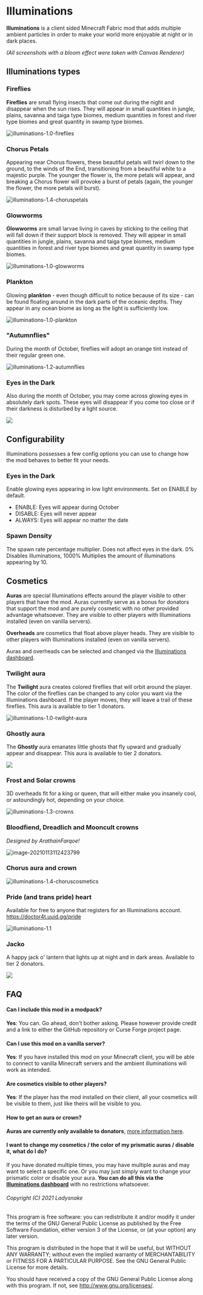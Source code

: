 # Illuminations

**Illuminations** is a client sided Minecraft Fabric mod that adds multiple ambient particles in order to make your world more enjoyable at night or in dark places.

*(All screenshots with a bloom effect were taken with Canvas Renderer)*

## Illuminations types

### Fireflies

**Fireflies** are small flying insects that come out during the night and disappear when the sun rises. They will appear in small quantities in jungle, plains, savanna and taiga type biomes, medium quantities in forest and river type biomes and great quantity in swamp type biomes.

![illuminations-1.0-fireflies](./README.assets/illuminations-1.0-fireflies.png)

### Chorus Petals

Appearing near Chorus flowers, these beautiful petals will twirl down to the ground, to the winds of the End, transitioning from a beautiful white to a majestic purple. The younger the flower is, the more petals will appear, and breaking a Chorus flower will provoke a burst of petals (again, the younger the flower, the more petals will burst).

![illuminations-1.4-choruspetals](./README.assets/illuminations-1.4-choruspetals.png)

### Glowworms

**Glowworms** are small larvae living in caves by sticking to the ceiling that will fall down if their support block is removed. They will appear in small quantities in jungle, plains, savanna and taiga type biomes, medium quantities in forest and river type biomes and great quantity in swamp type biomes.

![illuminations-1.0-glowworms](./README.assets/illuminations-1.0-glowworms.png)

### Plankton

Glowing **plankton** - even though difficult to notice because of its size - can be found floating around in the dark parts of the oceanic depths. They appear in any ocean biome as long as the light is sufficiently low.

![illuminations-1.0-plankton](./README.assets/illuminations-1.0-plankton.png)

### "Autumnflies"

During the month of October, fireflies will adopt an orange tint instead of their regular green one.

![illuminations-1.2-autumnflies](./README.assets/illuminations-1.2-autumnflies.png)

### Eyes in the Dark

Also during the month of October, you may come across glowing eyes in absolutely dark spots. These eyes will disappear if you come too close or if their darkness is disturbed by a light source.

![](./README.assets/illuminations-1.2-eyes.png)

## Configurability

Illuminations possesses a few config options you can use to change how the mod behaves to better fit your needs.

### Eyes in the Dark

Enable glowing eyes appearing in low light environments. Set on ENABLE by default.
- ENABLE: Eyes will appear during October
- DISABLE: Eyes will never appear
- ALWAYS: Eyes will appear no matter the date

### Spawn Density

The spawn rate percentage multiplier. Does not affect eyes in the dark.
0% Disables illuminations, 1000% Multiplies the amount of illuminations appearing by 10.

## Cosmetics

**Auras** are special Illuminations effects around the player visible to other players that have the mod. Auras currently serve as a bonus for donators that support the mod and are purely cosmetic with no other provided advantage whatsoever. They are visible to other players with Illuminations installed (even on vanilla servers).

**Overheads** are cosmetics that float above player heads. They are visible to other players with Illuminations installed (even on vanilla servers).

Auras and overheads can be selected and changed via the [Illuminations dashboard](https://doctor4t.uuid.gg/).

### Twilight aura

The **Twilight** aura creates colored fireflies  that will orbit around the player. The color of the fireflies can be changed to any color you want via the Illuminations dashboard. If the player moves, they will leave a trail of these fireflies. This aura is available to tier 1 donators.

![illuminations-1.0-twilight-aura](./README.assets/illuminations-1.0-twilight-aura.gif)

### Ghostly aura

The **Ghostly** aura emanates little ghosts that fly upward and gradually appear and disappear. This aura is available to tier 2 donators.

![](./README.assets/illuminations-1.2-ghostly-aura.gif)

### Frost and Solar crowns

3D overheads fit for a king or queen, that will either make you insanely cool, or astoundingly hot, depending on your choice.

![illuminations-1.3-crowns](./README.assets/illuminations-1.3-crowns.png)

### Bloodfiend, Dreadlich and Mooncult crowns

*Designed by ArathainFarqoe!*

![image-20210113112423799](./README.assets/illuminations-1.4.1-crowns.png)

### Chorus aura and crown

![illuminations-1.4-choruscosmetics](./README.assets/illuminations-1.4-choruscosmetics.gif)

### Pride (and trans pride) heart

Available for free to anyone that registers for an Illuminations account. https://doctor4t.uuid.gg/pride

![illuminations-1.1](./README.assets/illuminations-1.1.png)

### Jacko

A happy jack o' lantern that lights up at night and in dark areas. Available to tier 2 donators.

![](./README.assets/illuminations-1.2-jacko.gif)

## FAQ

#### Can I include this mod in a modpack?

**Yes**: You can. Go ahead, don't bother asking. Please however provide credit and a link to either the GitHub repository or Curse Forge project page.

#### Can I use this mod on a vanilla server?

**Yes**: If you have installed this mod on your Minecraft client, you will be able to connect to vanilla Minecraft servers and the ambient illuminations will work as intended.

#### Are cosmetics visible to other players?

**Yes**: If the player has the mod installed on their client, all your cosmetics will be visible to them, just like theirs will be visible to you.

#### How to get an aura or crown?

**Auras are currently only available to donators**, [more information here](https://doctor4t.uuid.gg/register).

#### I want to change my cosmetics / the color of my prismatic auras / disable it, what do I do?

If you have donated multiple times, you may have multiple auras and may want to select a specific one. Or you may just simply want to change your prismatic color or disable your aura. **You can do all this via the [Illuminations dashboard](https://doctor4t.uuid.gg/)** with no restrictions whatsoever.


###### Copyright (C) 2021 Ladysnake

This program is free software: you can redistribute it and/or modify
it under the terms of the GNU General Public License as published by
the Free Software Foundation, either version 3 of the License, or
(at your option) any later version.

This program is distributed in the hope that it will be useful,
but WITHOUT ANY WARRANTY; without even the implied warranty of
MERCHANTABILITY or FITNESS FOR A PARTICULAR PURPOSE.  See the
GNU General Public License for more details.

You should have received a copy of the GNU General Public License
along with this program.  If not, see <http://www.gnu.org/licenses/>.

